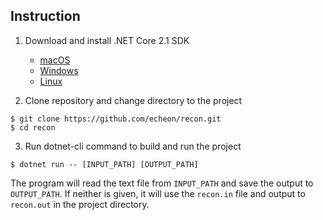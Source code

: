## Instruction

1. Download and install .NET Core 2.1 SDK

    - [macOS](https://www.microsoft.com/net/download/macos)
    - [Windows](https://www.microsoft.com/net/download/windows)
    - [Linux](https://www.microsoft.com/net/download/linux)

2. Clone repository and change directory to the project
```
$ git clone https://github.com/echeon/recon.git
$ cd recon
```

3. Run dotnet-cli command to build and run the project
```
$ dotnet run -- [INPUT_PATH] [OUTPUT_PATH]
```
The program will read the text file from `INPUT_PATH` and save the output to `OUTPUT_PATH`. If neither is given, it will use the `recon.in` file and output to `recon.out` in the project directory.